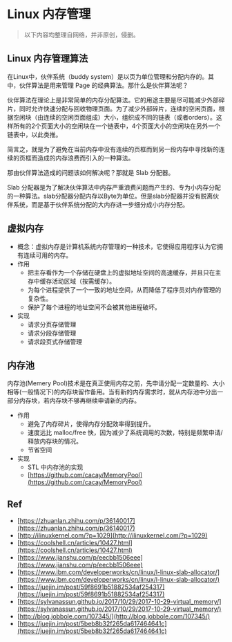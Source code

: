# Linux 内存管理

> 以下内容均整理自网络，并非原创，侵删。

## Linux 内存管理算法

在Linux中，伙伴系统（buddy system）是以页为单位管理和分配内存的。其中，伙伴算法是用来管理 Page 的经典算法。那什么是伙伴算法呢？

伙伴算法在理论上是非常简单的内存分配算法。它的用途主要是尽可能减少外部碎片，同时允许快速分配与回收物理页面。为了减少外部碎片，连续的空闲页面，根据空闲块（由连续的空闲页面组成）大小，组织成不同的链表（或者orders）。这样所有的2个页面大小的空闲块在一个链表中，4个页面大小的空闲块在另外一个链表中，以此类推。

简言之，就是为了避免在当前内存中没有连续的页框而到另一段内存中寻找新的连续的页框而造成的内存浪费而引入的一种算法。


那由伙伴算法造成的问题该如何解决呢？那就是 Slab 分配器。

Slab 分配器是为了解决伙伴算法中内存严重浪费问题而产生的、专为小内存分配的一种算法。slab分配器分配内存以Byte为单位。但是slab分配器并没有脱离伙伴系统，而是基于伙伴系统分配的大内存进一步细分成小内存分配。

## 虚拟内存

- 概念：虚拟内存是计算机系统内存管理的一种技术，它使得应用程序认为它拥有连续可用的内存。
- 作用
    - 把主存看作为一个存储在硬盘上的虚拟地址空间的高速缓存，并且只在主存中缓存活动区域（按需缓存）。
    - 为每个进程提供了一个一致的地址空间，从而降低了程序员对内存管理的复杂性。
    - 保护了每个进程的地址空间不会被其他进程破坏。
- 实现
    - 请求分页存储管理
    - 请求分段存储管理
    - 请求段页式存储管理

## 内存池

内存池(Memery Pool)技术是在真正使用内存之前，先申请分配一定数量的、大小相等(一般情况下)的内存块留作备用。当有新的内存需求时，就从内存池中分出一部分内存块，若内存块不够再继续申请新的内存。

- 作用
    - 避免了内存碎片，使得内存分配效率得到提升。
    - 速度远比 malloc/free 快，因为减少了系统调用的次数，特别是频繁申请/释放内存块的情况。
    - 节省空间
- 实现
    - STL 中内存池的实现
    - [https://github.com/cacay/MemoryPool](https://github.com/cacay/MemoryPool)


## Ref

- [https://zhuanlan.zhihu.com/p/36140017](https://zhuanlan.zhihu.com/p/36140017)
- [http://ilinuxkernel.com/?p=1029](http://ilinuxkernel.com/?p=1029)
- [https://coolshell.cn/articles/10427.html](https://coolshell.cn/articles/10427.html)
- [https://www.jianshu.com/p/eecbb1506eee](https://www.jianshu.com/p/eecbb1506eee)
- [https://www.ibm.com/developerworks/cn/linux/l-linux-slab-allocator/](https://www.ibm.com/developerworks/cn/linux/l-linux-slab-allocator/)
- [https://juejin.im/post/59f8691b51882534af254317](https://juejin.im/post/59f8691b51882534af254317)
- [https://sylvanassun.github.io/2017/10/29/2017-10-29-virtual_memory/](https://sylvanassun.github.io/2017/10/29/2017-10-29-virtual_memory/)
- [http://blog.jobbole.com/107345/](http://blog.jobbole.com/107345/)
- [https://juejin.im/post/5beb8b32f265da617464641c](https://juejin.im/post/5beb8b32f265da617464641c)



